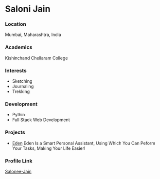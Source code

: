 # Saloni Jain

### Location

Mumbai, Maharashtra, India

### Academics

Kishinchand Chellaram College

### Interests

- Sketching
- Journaling
- Trekking

### Development

- Pythin
- Full Stack Web Development

### Projects

- [Eden](https://github.com/Salonee-Jain/Eden) Eden Is a Smart Personal Assistant, Using Which You Can Peform Your Tasks, Making Your Life Easier!

### Profile Link

[Salonee-Jain](https://github.com/Salonee-Jain)